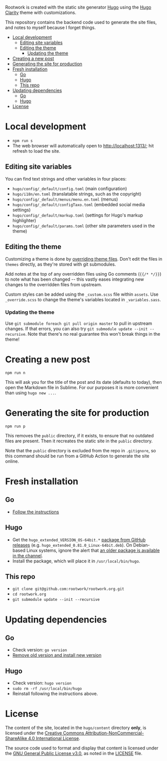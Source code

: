 Rootwork is created with the static site generator [Hugo](http://gohugo.io)
using the [Hugo Clarity](https://github.com/chipzoller/hugo-clarity) theme with
customizations.

This repository contains the backend code used to generate the site files, and
notes to myself because I forget things.

<!-- The following section, from "ts" to "te", is an automatically-generated
  table of contents, updated whenever this file changes. Do not edit within
  this section. -->

<!--ts-->
* [Local development](#local-development)
   * [Editing site variables](#editing-site-variables)
   * [Editing the theme](#editing-the-theme)
      * [Updating the theme](#updating-the-theme)
* [Creating a new post](#creating-a-new-post)
* [Generating the site for production](#generating-the-site-for-production)
* [Fresh installation](#fresh-installation)
   * [Go](#go)
   * [Hugo](#hugo)
   * [This repo](#this-repo)
* [Updating dependencies](#updating-dependencies)
   * [Go](#go-1)
   * [Hugo](#hugo-1)
* [License](#license)

<!-- Added by: runner, at: Tue Aug 17 23:36:06 UTC 2021 -->

<!--te-->

# Local development

* `npm run s`
* The web browser will automatically open to [http://localhost:1313/](http://localhost:1313/); hit refresh to load the site.

## Editing site variables

You can find text strings and other variables in four places:

* `hugo/config/_default/config.toml` (main configuration)
* `hugo/i18n/en.toml` (translatable strings, such as the copyright)
* `hugo/config/_default/menus/menu.en.toml` (menus)
* `hugo/config/_default/configTaxo.toml` (embedded social media settings)
* `hugo/config/_default/markup.toml` (settings for Hugo's markup highlighter)
* `hugo/config/_default/params.toml` (other site parameters used in the theme)

## Editing the theme

Customizing a theme is done by [overriding theme
files](https://gohugobrasil.netlify.app/themes/customizing/). Don't edit the
files in `themes` directly, as they're stored with git submodules.

Add notes at the top of any overridden files using Go comments (`{{/* */}}`) to
note what has been changed -- this vastly eases integrating new changes to the
overridden files from upstream.

Custom styles can be added using the `_custom.scss` file within `assets`. Use
`_override.scss` to change the theme's variables located in `_variables.sass`.

### Updating the theme

Use `git submodule foreach git pull origin master` to pull in upstream changes.
If that errors, you can also try `git submodule update --init --recursive`. Note
that there's no real guarantee this won't break things in the theme!

# Creating a new post

`npm run n`

This will ask you for the title of the post and its date (defaults to today), then open the Markdown file in Sublime. For our purposes it is more convenient than using `hugo new ...`.

# Generating the site for production

`npm run p`

This removes the `public` directory, if it exists, to ensure that no outdated files are present. Then it recreates the static site in the `public` directory.

Note that the `public` directory is excluded from the repo in `.gitignore`, so this command should be run from a GitHub Action to generate the site online.

# Fresh installation

## Go

* [Follow the instructions](https://golang.org/doc/install)

## Hugo

* Get the `hugo_extended_VERSION_OS-64bit.*` [package from GitHub
releases](https://github.com/gohugoio/hugo/releases) (e.g.
`hugo_extended_0.81.0_Linux-64bit.deb`). On Debian-based Linux systems, ignore
the alert that [an older package is available in the
channel](https://gohugo.io/getting-started/installing#debian-and-ubuntu).
* Install the package, which will place it in `/usr/local/bin/hugo`.

## This repo

* `git clone git@github.com:rootwork/rootwork.org.git`
* `cd rootwork.org`
* `git submodule update --init --recursive`

# Updating dependencies

## Go

* Check version: `go version`
* [Remove old version and install new
version](https://gist.github.com/nikhita/432436d570b89cab172dcf2894465753)

## Hugo

* Check version: `hugo version`
* `sudo rm -rf /usr/local/bin/hugo`
* Reinstall following the instructions above.

# License

The content of the site, located in the `hugo/content` directory **only**, is
licensed under the [Creative Commons Attribution-NonCommercial-ShareAlike 4.0
International License](https://creativecommons.org/licenses/by-nc-sa/4.0/).

The source code used to format and display that content is licensed under the
[GNU General Public License v3.0](https://www.gnu.org/licenses/gpl-3.0.txt), as
noted in the
[LICENSE](https://github.com/rootwork/rootwork.org/blob/master/LICENSE) file.
